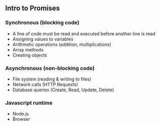 ## Intro to Promises 


### Synchronous (blocking code)

- A line of code must be read and executed before another line is read
- Assigning values to variables
- Arithmetic operations (addition, multiplications)
- Array methods
- Creating objects

### Asynchronous (non-blocking code)

- File system (reading & writing to files)
- Network calls (HTTP Requests)
- Database queries (Create, Read, Update, Delete)


### Javascript runtime

- Node.js
- Browser